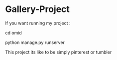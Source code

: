 # Gallery-Project

If you want running my project :

cd omid 

python manage.py runserver 

This project its like to be simply pinterest or tumbler
